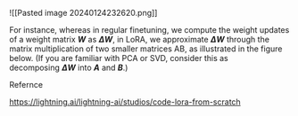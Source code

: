 ![[Pasted image 20240124232620.png]]


For instance, whereas in regular finetuning, we compute the weight updates of a weight matrix _**W**_ as **_ΔW_**, in LoRA, we approximate **_ΔW_** through the matrix multiplication of two smaller matrices AB, as illustrated in the figure below. (If you are familiar with PCA or SVD, consider this as decomposing **_ΔW_** into **_A_** and **_B_**.)



Refernce

https://lightning.ai/lightning-ai/studios/code-lora-from-scratch